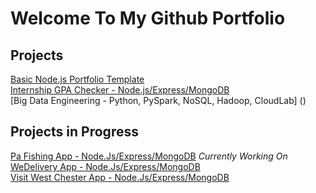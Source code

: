 # Welcome To My Github Portfolio

## Projects
[Basic Node.js Portfolio Template](https://github.com/pennebakers/Portfolio/tree/master/Basic%20Nodejs%20Portfolio%20Webpage)<br />
[Internship GPA Checker - Node.js/Express/MongoDB](https://github.com/pennebakers/Portfolio/tree/master/SWEProject)<br />
[Big Data Engineering - Python, PySpark, NoSQL, Hadoop, CloudLab] ()<br />

## Projects in Progress
[Pa Fishing App - Node.Js/Express/MongoDB](https://github.com/pennebakers/Portfolio/tree/master/mypafishing_express) *Currently Working On*<br /> 
[WeDelivery App - Node.Js/Express/MongoDB](https://github.com/pennebakers/Portfolio/tree/master/weDelivery)<br />
[Visit West Chester App - Node.Js/Express/MongoDB](https://github.com/pennebakers/Portfolio/tree/master/visitWestChester)<br />
